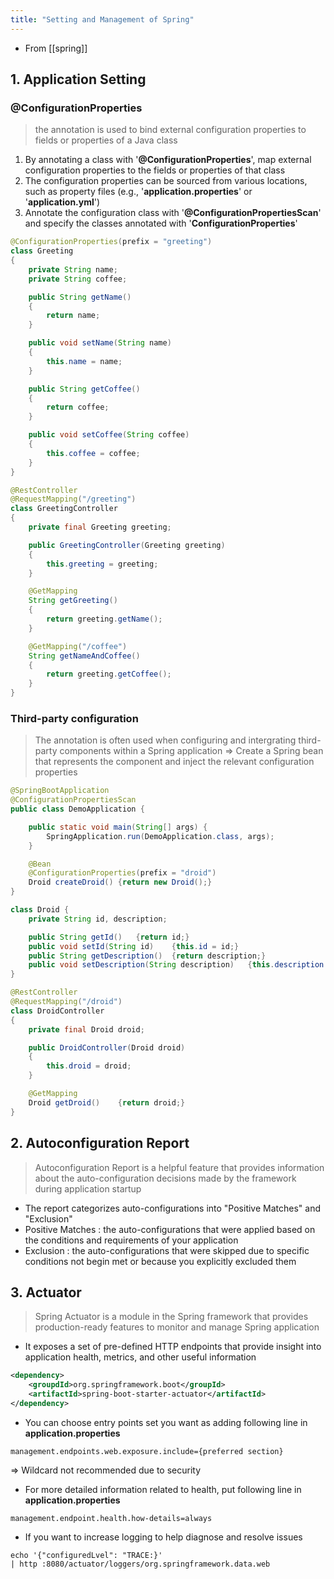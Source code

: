```yaml
---
title: "Setting and Management of Spring"
---
```


- From [[spring]]

## 1. Application Setting

### @ConfigurationProperties
> the annotation is used to bind external configuration properties to fields or properties of a Java class

1. By annotating a class with '**@ConfigurationProperties**', map external configuration properties to the fields or properties of that class
2. The configuration properties can be sourced from various locations, such as property files (e.g., '**application.properties**' or '**application.yml**')
3. Annotate the configuration class with '**@ConfigurationPropertiesScan**' and specify the classes annotated with '**ConfigurationProperties**'

```java
@ConfigurationProperties(prefix = "greeting")
class Greeting
{
    private String name;
    private String coffee;

    public String getName()
    {
        return name;
    }

    public void setName(String name)
    {
        this.name = name;
    }

    public String getCoffee()
    {
        return coffee;
    }

    public void setCoffee(String coffee)
    {
        this.coffee = coffee;
    }
}

@RestController
@RequestMapping("/greeting")
class GreetingController
{
    private final Greeting greeting;

    public GreetingController(Greeting greeting)
    {
        this.greeting = greeting;
    }

    @GetMapping
    String getGreeting()
    {
        return greeting.getName();
    }

    @GetMapping("/coffee")
    String getNameAndCoffee()
    {
        return greeting.getCoffee();
    }
}
```

### Third-party configuration
> The annotation is often used when configuring and intergrating third-party components within a Spring application
=> Create a Spring bean that represents the component and inject the relevant configuration properties

```java
@SpringBootApplication
@ConfigurationPropertiesScan
public class DemoApplication {

    public static void main(String[] args) {
        SpringApplication.run(DemoApplication.class, args);
    }

    @Bean
    @ConfigurationProperties(prefix = "droid")
    Droid createDroid() {return new Droid();}
}

class Droid {
    private String id, description;

    public String getId()   {return id;}
    public void setId(String id)    {this.id = id;}
    public String getDescription()  {return description;}
    public void setDescription(String description)   {this.description = description;}
}

@RestController
@RequestMapping("/droid")
class DroidController
{
    private final Droid droid;

    public DroidController(Droid droid)
    {
        this.droid = droid;
    }

    @GetMapping
    Droid getDroid()    {return droid;}
}
```

## 2. Autoconfiguration Report
> Autoconfiguration Report is a helpful feature that provides information about the auto-configuration decisions made by the framework during application startup
- The report categorizes auto-configurations into "Positive Matches" and "Exclusion"
- Positive Matches : the auto-configurations that were applied based on the conditions and requirements of your application
- Exclusion : the auto-configurations that were skipped due to specific conditions not begin met or because you explicitly excluded them

## 3. Actuator
> Spring Actuator is a module in the Spring framework that provides production-ready features to monitor and manage Spring application
- It exposes a set of pre-defined HTTP endpoints that provide insight into application health, metrics, and other useful information

```xml
<dependency>
    <groupdId>org.springframework.boot</groupId>
    <artifactId>spring-boot-starter-actuator</artifactId>
</dependency>
```

- You can choose entry points set you want as adding following line in **application.properties**
```
management.endpoints.web.exposure.include={preferred section}
```
=> Wildcard not recommended due to security

- For more detailed information related to health, put following line in **application.properties**
```
management.endpoint.health.how-details=always
```
- If you want to increase logging to help diagnose and resolve issues
```
echo '{"configuredLvel": "TRACE:}'
| http :8080/actuator/loggers/org.springframework.data.web
```